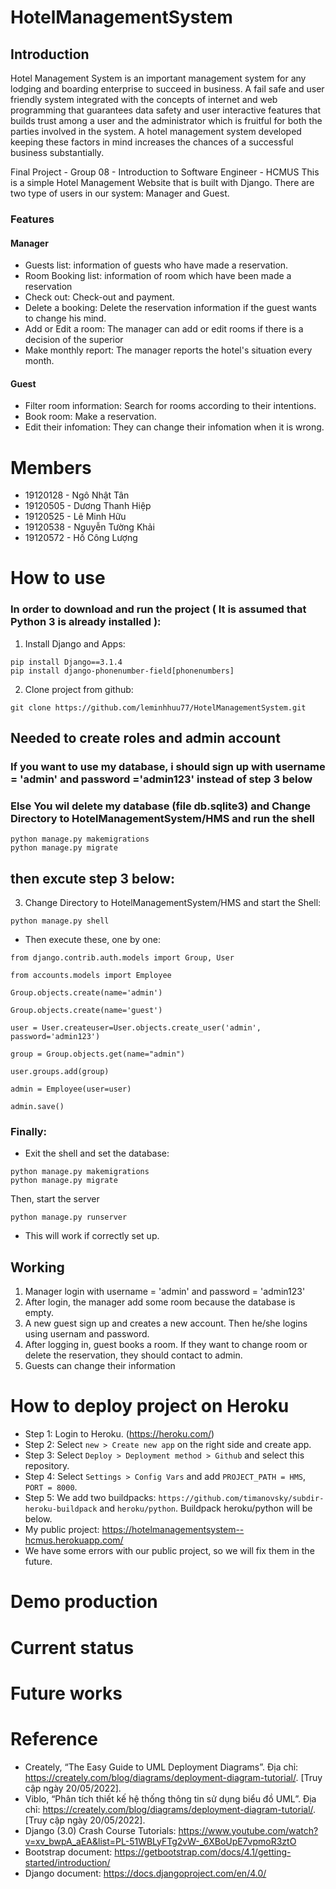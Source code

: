 # HotelManagementSystem
## Introduction
Hotel Management System is an important management system for any lodging and boarding enterprise to succeed in business.  A fail safe and user friendly system integrated with the concepts of internet and web programming that guarantees data safety and user interactive features that builds trust among a user and the administrator which is fruitful for both the parties involved in the system. A hotel management system developed keeping these factors in mind increases the chances of a successful business substantially.

Final Project - Group 08 - Introduction to Software Engineer - HCMUS
This is a simple Hotel Management Website that is built with Django.
There are two type of users in our system: Manager and Guest.
### Features
#### Manager
 - Guests list: information of guests who have made a reservation.
 - Room Booking list: information of room which have been made a reservation
 - Check out: Check-out and payment.
 - Delete a booking: Delete the reservation information if the guest wants to change his mind.
 - Add or Edit a room: The manager can add or edit rooms if there is a decision of the superior
 - Make monthly report: The manager reports the hotel's situation every month.
#### Guest
- Filter room information: Search for rooms according to their intentions.
- Book room: Make a reservation.
- Edit their infomation: They can change their infomation when it is wrong.
# Members
* 19120128 - Ngô Nhật Tân
* 19120505 - Dương Thanh Hiệp
* 19120525 - Lê Minh Hữu
* 19120538 - Nguyễn Tường Khải
* 19120572 - Hồ Công Lượng

# How to use
### In order to download and run the project ( It is assumed that Python 3 is already installed ):
1. Install Django and Apps:
```shell
pip install Django==3.1.4
pip install django-phonenumber-field[phonenumbers]
```
2. Clone project from github:
```shell
git clone https://github.com/leminhhuu77/HotelManagementSystem.git
```
## Needed to create roles and admin account
### If you want to use my database, i should sign up with username = 'admin' and password ='admin123' instead of step 3 below
### Else You wil delete my database (file db.sqlite3) and Change Directory to HotelManagementSystem/HMS and run the shell
```shell
python manage.py makemigrations
python manage.py migrate
```
## then excute step 3 below:
3. Change Directory to HotelManagementSystem/HMS and start the Shell:
```shell
python manage.py shell
```
* Then execute these, one by one:
```shell
from django.contrib.auth.models import Group, User
```

```shell
from accounts.models import Employee
```

```shell
Group.objects.create(name='admin')
```

```shell
Group.objects.create(name='guest')
```

```shell
user = User.createuser=User.objects.create_user('admin', password='admin123')
```

```shell
group = Group.objects.get(name="admin")
```

```shell
user.groups.add(group)
```
```shell
admin = Employee(user=user)
```
```shell
admin.save()
```

### Finally:
* Exit the shell and set the database: 
```shell
python manage.py makemigrations
python manage.py migrate
```
Then, start the server
```shell
python manage.py runserver
```
* This will work if correctly set up.
## Working
1. Manager login with username = 'admin' and password = 'admin123'
2. After login, the manager add some room because the database is empty.
3. A new guest sign up and creates a new account. Then he/she logins using usernam and password.
4. After logging in, guest books a room. If they want to change room or delete the reservation, they should contact to admin.
5. Guests can change their information 
# How to deploy project on Heroku
* Step 1: Login to Heroku. (https://heroku.com/)
* Step 2: Select `new > Create new app` on the right side and create app.
* Step 3: Select `Deploy > Deployment method > Github` and select this repository.
* Step 4: Select `Settings > Config Vars` and add `PROJECT_PATH = HMS`, `PORT = 8000`.
* Step 5: We add two buildpacks:
	`https://github.com/timanovsky/subdir-heroku-buildpack` and `heroku/python`. Buildpack heroku/python will be below.
* My public project: https://hotelmanagementsystem--hcmus.herokuapp.com/
* We have some errors with our public project, so we will fix them in the future.
# Demo production

# Current status

# Future works

# Reference
* Creately, “The Easy Guide to UML Deployment Diagrams”. Địa chỉ: https://creately.com/blog/diagrams/deployment-diagram-tutorial/. [Truy cập ngày 20/05/2022]. 
* Viblo, “Phân tích thiết kế hệ thống thông tin sử dụng biểu đồ UML”. Địa chỉ: https://creately.com/blog/diagrams/deployment-diagram-tutorial/. [Truy cập ngày 20/05/2022]. 
* Django (3.0) Crash Course Tutorials: https://www.youtube.com/watch?v=xv_bwpA_aEA&list=PL-51WBLyFTg2vW-_6XBoUpE7vpmoR3ztO
* Bootstrap document: https://getbootstrap.com/docs/4.1/getting-started/introduction/
* Django document: https://docs.djangoproject.com/en/4.0/
